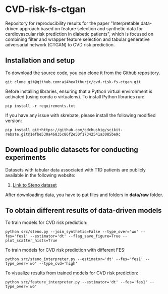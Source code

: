 CVD-risk-fs-ctgan
====

Repository for reproducibility results for the paper "Interpretable data-driven approach based on feature selection and synthetic data for cardiovascular risk prediction in diabetic patients", which is focused on combining filter and wrapper feature selection and tabular generative adversarial network (CTGAN) to CVD risk prediction.

## Installation and setup

To download the source code, you can clone it from the Github repository.
```console
git clone git@github.com:ai4healthurjc/cvd-risk-fs-ctgan.git
```

Before installing libraries, ensuring that a Python virtual environment is activated (using conda o virtualenv). To install Python libraries run: 

```console
pip install -r requirements.txt 
```

If you have any issue with skrebate, please install the following modified version:
```console
pip install git+https://github.com/cdchushig/scikit-rebate.git@1efbe530a46835c86f2e50f17342541a3085be9c 
```

## Download public datasets for conducting experiments

Datasets with tabular data associated with T1D patients are publicly available in the following website:

1. [Link to Steno dataset](https://www.sdcc.dk/english/research/projects/Pages/The-Steno-T1-Risk-Engine.aspx)

After downloading data, you have to put files and folders in **data/raw** folder.  

## To obtain different results of data-driven models

To train models for CVD risk prediction:
```console
python src/steno.py --join_synthetic=False --type_over='wo' --fes='fes1' --estimator='dt' --flag_save_figure=True --plot_scatter_hists=True
```

To train models for CVD risk prediction with different FES:
```console
python src/steno_interpreter.py --estimator='dt' --fes='fes1' --type_over='wo' --type_cvd='high'
```

To visualize results from trained models for CVD risk prediction:
```console
python src/feature_interpreter.py --estimator='dt' --fes='fes1' --type_over='wo'
```
